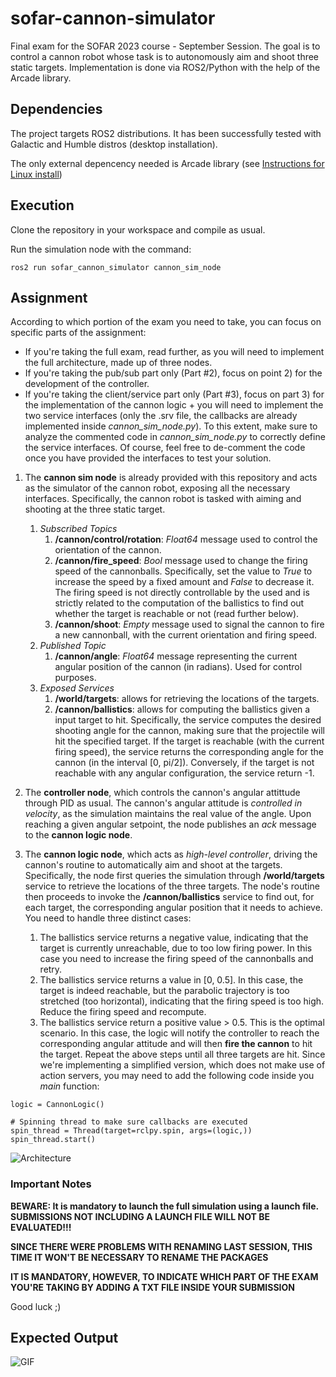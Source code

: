 # sofar-cannon-simulator
Final exam for the SOFAR 2023 course - September Session. The goal is to control a cannon robot whose task is to autonomously aim and shoot three static targets. Implementation is done via ROS2/Python with the help of the Arcade library.

## Dependencies

The project targets ROS2 distributions. It has been successfully tested with Galactic and Humble distros (desktop installation).

The only external depencency needed is Arcade library (see [Instructions for Linux install](https://api.arcade.academy/en/latest/install/linux.html))

## Execution

Clone the repository in your workspace and compile as usual.

Run the simulation node with the command:

```ros2 run sofar_cannon_simulator cannon_sim_node```

## Assignment

According to which portion of the exam you need to take, you can focus on specific parts of the assignment:
- If you're taking the full exam, read further, as you will need to implement the full architecture, made up of three nodes.
- If you're taking the pub/sub part only (Part #2), focus on point 2) for the development of the controller.
- If you're taking the client/service part only (Part #3), focus on part 3) for the implementation of the cannon logic + you will need to implement the two service interfaces (only the .srv file, the callbacks are already implemented inside *cannon_sim_node.py*). To this extent, make sure to analyze the commented code in *cannon_sim_node.py* to correctly define the service interfaces. Of course, feel free to de-comment the code once you have provided the interfaces to test your solution.

1) The **cannon sim node** is already provided with this repository and acts as the simulator of the cannon robot, exposing all the necessary interfaces. Specifically, the cannon robot is tasked with aiming and shooting at the three static target.
    1. *Subscribed Topics*
       1) **/cannon/control/rotation**: *Float64* message used to control the orientation of the cannon. 
       2) **/cannon/fire_speed**: *Bool* message used to change the firing speed of the cannonballs. Specifically, set the value to *True* to increase the speed by a fixed amount and *False* to decrease it. The firing speed is not directly controllable by the used and is strictly related to the computation of the ballistics to find out whether the target is reachable or not (read further below).
       3) **/cannon/shoot**: *Empty* message used to signal the cannon to fire a new cannonball, with the current orientation and firing speed.
    2. *Published Topic*
       1) **/cannon/angle**: *Float64* message representing the current angular position of the cannon (in radians). Used for control purposes.
    3. *Exposed Services*
       1) **/world/targets**: allows for retrieving the locations of the targets.
       2) **/cannon/ballistics**: allows for computing the ballistics given a input target to hit. Specifically, the service computes the desired shooting angle for the cannon, making sure that the projectile will hit the specified target. If the target is reachable (with the current firing speed), the service returns the corresponding angle for the cannon (in the interval [0, pi/2]). Conversely, if the target is not reachable with any angular configuration, the service return -1.

2) The **controller node**, which controls the cannon's angular attittude through PID as usual. The cannon's angular attitude is *controlled in velocity*, as the simulation maintains the real value of the angle. Upon reaching a given angular setpoint, the node publishes an *ack* message to the **cannon logic node**.

3) The **cannon logic node**, which acts as *high-level controller*, driving the cannon's routine to automatically aim and shoot at the targets. Specifically, the node first queries the simulation through **/world/targets** service to retrieve the locations of the three targets. The node's routine then proceeds to invoke the **/cannon/ballistics** service to find out, for each target, the corresponding angular position that it needs to achieve. You need to handle three distinct cases:
   1. The ballistics service returns a negative value, indicating that the target is currently unreachable, due to too low firing power. In this case you need to increase the firing speed of the cannonballs and retry.
   2. The ballistics service returns a value in [0, 0.5]. In this case, the target is indeed reachable, but the parabolic trajectory is too stretched (too horizontal), indicating that the firing speed is too high. Reduce the firing speed and recompute.
   3. The ballistics service return a positive value > 0.5. This is the optimal scenario. In this case, the logic will notify the controller to reach the corresponding angular attitude and will then **fire the cannon** to hit the target.
Repeat the above steps until all three targets are hit.
Since we're implementing a simplified version, which does not make use of action servers, you may need to add the following code inside you *main* function:

```
logic = CannonLogic()
    
# Spinning thread to make sure callbacks are executed
spin_thread = Thread(target=rclpy.spin, args=(logic,))
spin_thread.start()
```

![Architecture](sofar_cannon_simulator/resource/architecture.png)

### Important Notes

**BEWARE: It is mandatory to launch the full simulation using a launch file. SUBMISSIONS NOT INCLUDING A LAUNCH FILE WILL NOT BE EVALUATED!!!**

**SINCE THERE WERE PROBLEMS WITH RENAMING LAST SESSION, THIS TIME IT WON'T BE NECESSARY TO RENAME THE PACKAGES**

**IT IS MANDATORY, HOWEVER, TO INDICATE WHICH PART OF THE EXAM YOU'RE TAKING BY ADDING A TXT FILE INSIDE YOUR SUBMISSION**

Good luck ;)

## Expected Output

![GIF](https://github.com/SimoneMacci0/sofar-cannon-simulator/blob/main/sofar_cannon_simulator/resource/output.gif)
